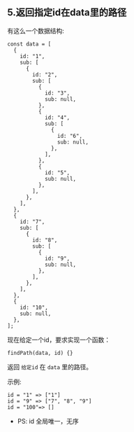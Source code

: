 ## 5.返回指定id在data里的路径

有这么一个数据结构:
```
const data = [
  {
    id: "1",
    sub: [
      {
        id: "2",
        sub: [
          {
            id: "3",
            sub: null,
          },
          {
            id: "4",
            sub: [
              {
                id: "6",
                sub: null,
              },
            ],
          },
          {
            id: "5",
            sub: null,
          },
        ],
      },
    ],
  },
  {
    id: "7",
    sub: [
      {
        id: "8",
        sub: [
          {
            id: "9",
            sub: null,
          },
        ],
      },
    ],
  },
  {
    id: "10",
    sub: null,
  },
];
```
  
现在给定一个id，要求实现一个函数：
```
findPath(data, id) {}
```
返回 `给定id` 在 `data` 里的路径。

示例:
```
id = "1" => ["1"]
id = "9" => ["7", "8", "9"]
id = "100"=> []
```

- PS: id 全局唯一，无序